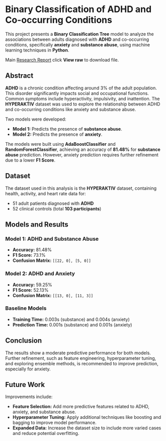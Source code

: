 # Binary Classification of ADHD and Co-occurring Conditions

This project presents a **Binary Classification Tree** model to analyze the associations between adults diagnosed with **ADHD** and co-occurring conditions, specifically **anxiety** and **substance abuse**, using machine learning techniques in **Python**.

Main [Research Report](https://github.com/AICarope/Binary-Classification-Tree-based-machine-learning-model-Project/blob/main/Project%20Report/Project%203%20Research%20Report.docx) click **View raw** to download file.

## Abstract
**ADHD** is a chronic condition affecting around 3% of the adult population. This disorder significantly impacts social and occupational functions. Common symptoms include hyperactivity, impulsivity, and inattention. The **HYPERAKTIV** dataset was used to explore the relationship between ADHD and co-occurring conditions like anxiety and substance abuse.

Two models were developed:
- **Model 1:** Predicts the presence of **substance abuse**.
- **Model 2:** Predicts the presence of **anxiety**.

The models were built using **AdaBoostClassifier** and **RandomForestClassifier**, achieving an accuracy of **81.48%** for **substance abuse** prediction. However, anxiety prediction requires further refinement due to a lower **F1 Score**.

## Dataset
The dataset used in this analysis is the **HYPERAKTIV** dataset, containing health, activity, and heart rate data for:
- 51 adult patients diagnosed with **ADHD**
- 52 clinical controls (total **103 participants**)

## Models and Results

### Model 1: ADHD and Substance Abuse
- **Accuracy:** 81.48%
- **F1 Score:** 73.1%
- **Confusion Matrix:** `[[22, 0], [5, 0]]`

### Model 2: ADHD and Anxiety
- **Accuracy:** 59.25%
- **F1 Score:** 52.13%
- **Confusion Matrix:** `[[13, 0], [11, 3]]`

### Baseline Models
- **Training Time:** 0.003s (substance) and 0.004s (anxiety)
- **Prediction Time:** 0.001s (substance) and 0.001s (anxiety)

## Conclusion
The results show a moderate predictive performance for both models. Further refinement, such as feature engineering, hyperparameter tuning, and exploring ensemble methods, is recommended to improve prediction, especially for anxiety.

## Future Work
Improvements include:
- **Feature Selection:** Add more predictive features related to ADHD, anxiety, and substance abuse.
- **Hyperparameter Tuning:** Apply additional techniques like boosting and bagging to improve model performance.
- **Expanded Data:** Increase the dataset size to include more varied cases and reduce potential overfitting.
